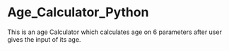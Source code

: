 # Age_Calculator_Python
This is an age Calculator which calculates age on 6 parameters after user gives the input of its age.
